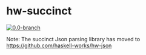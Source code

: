 # hw-succinct
[![0.0-branch](https://circleci.com/gh/haskell-works/hw-succinct/tree/0.0-branch.svg?style=svg)](https://circleci.com/gh/haskell-works/hw-succinct/tree/0.0-branch)

Note: The succinct Json parsing library has moved to https://github.com/haskell-works/hw-json
